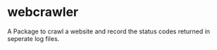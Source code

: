 webcrawler
==========

A Package to crawl a website and record the status codes returned in seperate log files.
